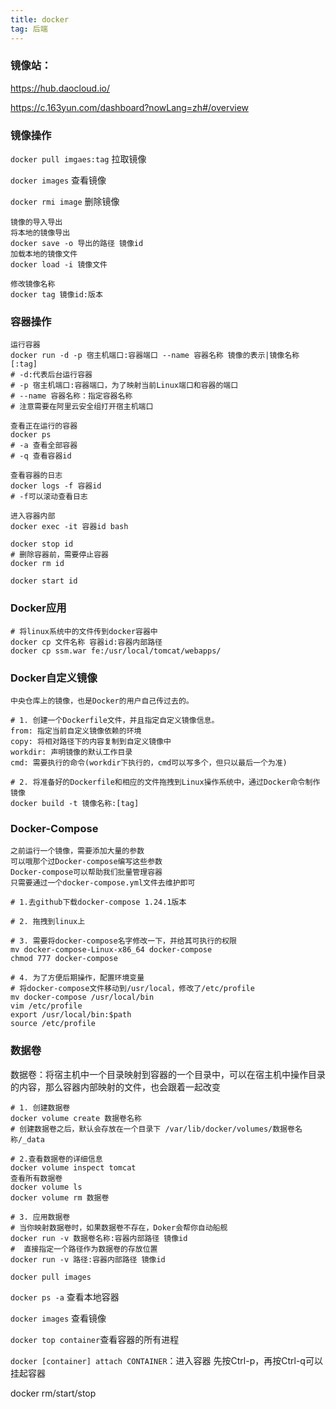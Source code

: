 ```yaml
---
title: docker
tag: 后端
---
```


### 镜像站：

https://hub.daocloud.io/

https://c.163yun.com/dashboard?nowLang=zh#/overview

### 镜像操作

`docker pull imgaes:tag` 拉取镜像

`docker images` 查看镜像

`docker rmi image` 删除镜像

```
镜像的导入导出
将本地的镜像导出
docker save -o 导出的路径 镜像id
加载本地的镜像文件
docker load -i 镜像文件

修改镜像名称
docker tag 镜像id:版本
```



### 容器操作

```
运行容器
docker run -d -p 宿主机端口:容器端口 --name 容器名称 镜像的表示|镜像名称[:tag]
# -d:代表后台运行容器
# -p 宿主机端口:容器端口，为了映射当前Linux端口和容器的端口
# --name 容器名称：指定容器名称
# 注意需要在阿里云安全组打开宿主机端口
```

```
查看正在运行的容器
docker ps 
# -a 查看全部容器
# -q 查看容器id

查看容器的日志
docker logs -f 容器id
# -f可以滚动查看日志

进入容器内部
docker exec -it 容器id bash

docker stop id
# 删除容器前，需要停止容器
docker rm id

docker start id
```

### Docker应用

```
# 将linux系统中的文件传到docker容器中
docker cp 文件名称 容器id:容器内部路径
docker cp ssm.war fe:/usr/local/tomcat/webapps/
```

### Docker自定义镜像

```ssh
中央仓库上的镜像，也是Docker的用户自己传过去的。

# 1. 创建一个Dockerfile文件，并且指定自定义镜像信息。
from: 指定当前自定义镜像依赖的环境
copy: 将相对路径下的内容复制到自定义镜像中
workdir: 声明镜像的默认工作目录
cmd: 需要执行的命令(workdir下执行的，cmd可以写多个，但只以最后一个为准)

# 2. 将准备好的Dockerfile和相应的文件拖拽到Linux操作系统中，通过Docker命令制作镜像
docker build -t 镜像名称:[tag]
```

### Docker-Compose

```
之前运行一个镜像，需要添加大量的参数
可以哦那个过Docker-compose编写这些参数
Docker-compose可以帮助我们批量管理容器
只需要通过一个docker-compose.yml文件去维护即可
```

```
# 1.去github下载docker-compose 1.24.1版本

# 2. 拖拽到linux上

# 3. 需要将docker-compose名字修改一下，并给其可执行的权限
mv docker-compose-Linux-x86_64 docker-compose
chmod 777 docker-compose

# 4. 为了方便后期操作，配置环境变量
# 将docker-compose文件移动到/usr/local，修改了/etc/profile
mv docker-compose /usr/local/bin
vim /etc/profile
export /usr/local/bin:$path
source /etc/profile
```









### 数据卷

数据卷：将宿主机中一个目录映射到容器的一个目录中，可以在宿主机中操作目录的内容，那么容器内部映射的文件，也会跟着一起改变

```
# 1. 创建数据卷
docker volume create 数据卷名称
# 创建数据卷之后，默认会存放在一个目录下 /var/lib/docker/volumes/数据卷名称/_data

# 2.查看数据卷的详细信息
docker volume inspect tomcat
查看所有数据卷
docker volume ls
docker volume rm 数据卷

# 3. 应用数据卷
# 当你映射数据卷时，如果数据卷不存在，Doker会帮你自动船舰
docker run -v 数据卷名称:容器内部路径 镜像id
#  直接指定一个路径作为数据卷的存放位置
docker run -v 路径:容器内部路径 镜像id
```







`docker pull images `

`docker ps -a` 查看本地容器

`docker images` 查看镜像

`docker top container`查看容器的所有进程

`docker [container] attach CONTAINER`：进入容器
				先按Ctrl-p，再按Ctrl-q可以挂起容器

docker rm/start/stop



